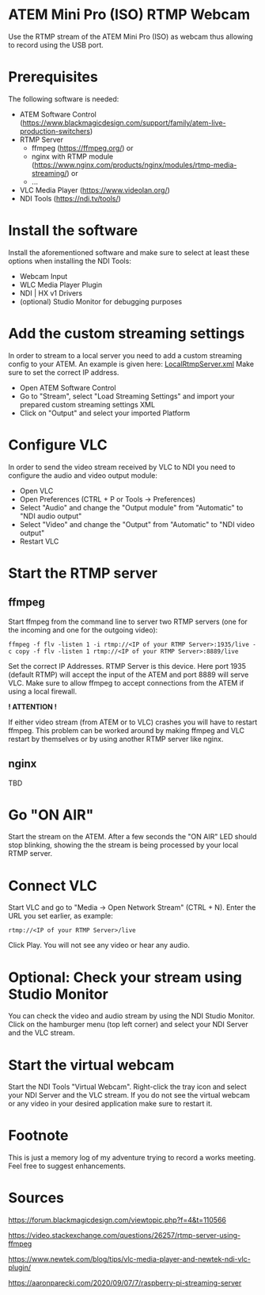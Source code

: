 # ATEM Mini Pro (ISO) RTMP Webcam
Use the RTMP stream of the ATEM Mini Pro (ISO) as webcam thus allowing to record using the USB port.
# Prerequisites
The following software is needed:
 - ATEM Software Control (https://www.blackmagicdesign.com/support/family/atem-live-production-switchers)
 - RTMP Server
	 - ffmpeg (https://ffmpeg.org/) or
	 - nginx with RTMP module (https://www.nginx.com/products/nginx/modules/rtmp-media-streaming/) or
	 - ...
 - VLC Media Player (https://www.videolan.org/)
 - NDI Tools (https://ndi.tv/tools/)
# Install the software
Install the aforementioned software and make sure to select at least these options when installing the NDI Tools:
 - Webcam Input
 - WLC Media Player Plugin
 - NDI | HX v1 Drivers
 - (optional) Studio Monitor for debugging purposes
# Add the custom streaming settings
In order to stream to a local server you need to add a custom streaming config to your ATEM. An example is given here: [LocalRtmpServer.xml](https://github.com/mb-auh/AtemMiniProRtmpWebcam/blob/main/LocalRtmpServer.xml)
Make sure to set the correct IP address.
 - Open ATEM Software Control
 - Go to "Stream", select "Load Streaming Settings" and import your prepared custom streaming settings XML
 - Click on "Output" and select your imported Platform

# Configure VLC
In order to send the video stream received by VLC to NDI you need to configure the audio and video output module:
 - Open VLC
 - Open Preferences (CTRL + P or Tools -> Preferences)
 - Select "Audio" and change the "Output module" from "Automatic" to "NDI audio output"
 - Select "Video" and change the "Output" from "Automatic" to "NDI video output"
 - Restart VLC

# Start the RTMP server
## ffmpeg
Start ffmpeg from the command line to server two RTMP servers (one for the incoming and one for the outgoing video):

    ffmpeg -f flv -listen 1 -i rtmp://<IP of your RTMP Server>:1935/live -c copy -f flv -listen 1 rtmp://<IP of your RTMP Server>:8889/live
Set the correct IP Addresses. RTMP Server is this device. Here port 1935 (default RTMP) will accept the input of the ATEM and port 8889 will serve VLC.
Make sure to allow ffmpeg to accept connections from the ATEM if using a local firewall.

**! ATTENTION !**

If either video stream (from ATEM or to VLC) crashes you will have to restart ffmpeg. This problem can be worked around by making ffmpeg and VLC restart by themselves or by using another RTMP server like nginx.
## nginx
TBD
# Go "ON AIR"
Start the stream on the ATEM. After a few seconds the "ON AIR" LED should stop blinking, showing the the stream is being processed by your local RTMP server.
# Connect VLC
Start VLC and go to "Media -> Open Network Stream" (CTRL + N). Enter the URL you set earlier, as example:

    rtmp://<IP of your RTMP Server>/live
Click Play. You will not see any video or hear any audio.
# Optional: Check your stream using Studio Monitor
You can check the video and audio stream by using the NDI Studio Monitor. Click on the hamburger menu (top left corner) and select your NDI Server and the VLC stream.
# Start the virtual webcam
Start the NDI Tools "Virtual Webcam". Right-click the tray icon and select your NDI Server and the VLC stream. If you do not see the virtual webcam or any video in your desired application make sure to restart it.
# Footnote
This is just a memory log of my adventure trying to record a works meeting. Feel free to suggest enhancements.
# Sources
https://forum.blackmagicdesign.com/viewtopic.php?f=4&t=110566

https://video.stackexchange.com/questions/26257/rtmp-server-using-ffmpeg

https://www.newtek.com/blog/tips/vlc-media-player-and-newtek-ndi-vlc-plugin/

https://aaronparecki.com/2020/09/07/7/raspberry-pi-streaming-server
